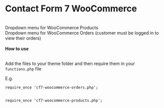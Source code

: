 
<h1>Contact Form 7 WooCommerce</h1><br/>
Dropdown menu for WooCommerce Products<br/>
Dropdown menu for WooCommerce Orders (customer must be logged in to view their orders)<br/><br/>
<b>How to use</b><br/><br/>

Add the files to your theme folder and then require them in your <code>functions.php</code> file

E.g.

<code>require_once 'cf7-woocommerce-orders.php';<br/><br/>
require_once 'cf7-woocommerce-products.php';</code>
